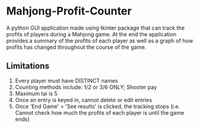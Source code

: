 # Mahjong-Profit-Counter

A python GUI application made using tkinter package that can track the profits of players during a Mahjong game.
At the end the application provides a summary of the profits of each player as well as a graph of how profits has changed throughout the course of the game. 

## Limitations 
1. Every player must have DISTINCT names
2. Counting methods include: 1/2 or 3/6 ONLY; Shooter pay 
3. Maximum tai is 5 
4. Once an entry is keyed in, cannot delete or edit entries 
5. Once 'End Game'  > 'See results' is clicked, the tracking stops (i.e. Cannot check how much the profits of each player is until the game ends) 
